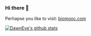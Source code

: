 ### Hi there 👋

Perhapse you like to visit: [biomooc.com](https://www.biomooc.com)


[![DawnEve's github stats](https://github-readme-stats.vercel.app/api?username=DawnEve&show_icons=true&include_all_commits=true)](https://github.com/DawnEve)




<!--
**DawnEve/DawnEve** is a ✨ _special_ ✨ repository because its `README.md` (this file) appears on your GitHub profile.

Here are some ideas to get you started:

- 🔭 I’m currently working on ...
- 🌱 I’m currently learning ...
- 👯 I’m looking to collaborate on ...
- 🤔 I’m looking for help with ...
- 💬 Ask me about ...
- 📫 How to reach me: ...
- 😄 Pronouns: ...
- ⚡ Fun fact: ...
-->
